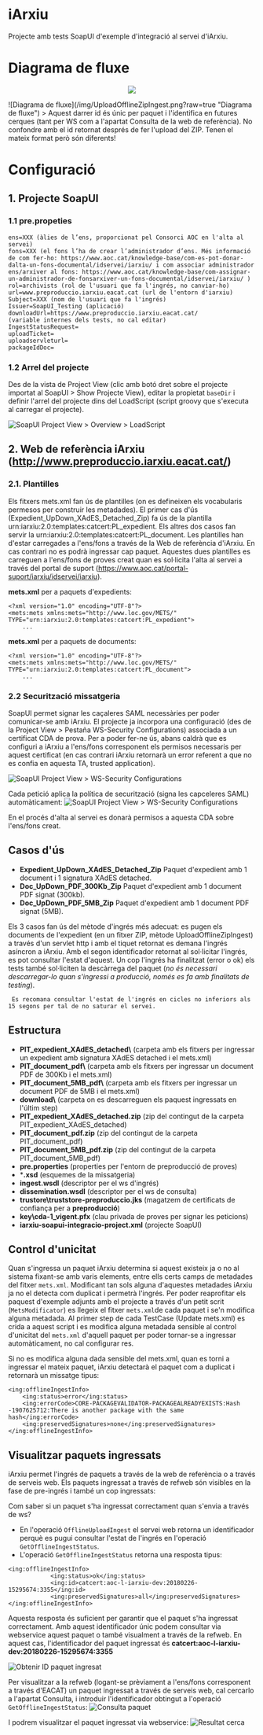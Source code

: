 # iArxiu
Projecte amb tests SoapUI d'exemple d'integració al servei d'iArxiu.

# Diagrama de fluxe
<p align="center">
<img align="center" src="/img/UploadOfflineZipIngest.png" />
</p>
![Diagrama de fluxe](/img/UploadOfflineZipIngest.png?raw=true "Diagrama de fluxe")
> Aquest darrer id és únic per paquet i l'identifica en futures cerques (tant per WS com a l'apartat Consulta de la web de referència). No confondre amb el id retornat després de fer l'upload del ZIP. Tenen el mateix format però són diferents!

# Configuració

## 1. Projecte SoapUI
### 1.1 **pre.propeties**

```
ens=XXX (àlies de l’ens, proporcionat pel Consorci AOC en l'alta al servei)
fons=XXX (el fons l’ha de crear l’administrador d’ens. Més informació de com fer-ho: https://www.aoc.cat/knowledge-base/com-es-pot-donar-dalta-un-fons-documental/idservei/iarxiu/ i com associar administrador ens/arxiver al fons: https://www.aoc.cat/knowledge-base/com-assignar-un-administrador-de-fonsarxiver-un-fons-documental/idservei/iarxiu/ )
rol=archivists (rol de l'usuari que fa l'ingrés, no canviar-ho)
url=www.preproduccio.iarxiu.eacat.cat (url de l'entorn d'iarxiu)
Subject=XXX (nom de l'usuari que fa l'ingrés)
Issuer=SoapUI_Testing (aplicació)
downloadUrl=https://www.preproduccio.iarxiu.eacat.cat/
(variable internes dels tests, no cal editar)
IngestStatusRequest= 
uploadTicket=
uploadservleturl=
packageIdDoc=
```

### 1.2 Arrel del projecte
Des de la vista de Project View (clic amb botó dret sobre el projecte importat al SoapUI > Show Projecte View), editar la propietat ```baseDir``` i definir l'arrel del projecte dins del LoadScript (script groovy que s'executa al carregar el projecte).

![SoapUI Project View > Overview > LoadScript](/img/loadscript.PNG?raw=true "SoapUI Project View > Overview > LoadScript")

## 2. Web de referència iArxiu (http://www.preproduccio.iarxiu.eacat.cat/)
### 2.1. Plantilles
Els fitxers mets.xml fan ús de plantilles (on es defineixen els vocabularis permesos per construir les metadades). El primer cas d'ús (Expedient_UpDown_XAdES_Detached_Zip) fa ús de la plantilla urn:iarxiu:2.0:templates:catcert:PL_expedient. Els altres dos casos fan servir la urn:iarxiu:2.0:templates:catcert:PL_document.
Les plantilles han d'estar carregades a l'ens/fons a través de la Web de referència d'iArxiu. En cas contrari no es podrà ingressar cap paquet.
Aquestes dues plantilles es carreguen a l'ens/fons de proves creat quan es sol·licita l'alta al servei a través del portal de suport (https://www.aoc.cat/portal-suport/iarxiu/idservei/iarxiu).

**mets.xml** per a paquets d'expedients:
```
<?xml version="1.0" encoding="UTF-8"?>
<mets:mets xmlns:mets="http://www.loc.gov/METS/" TYPE="urn:iarxiu:2.0:templates:catcert:PL_expedient">
	...
```
**mets.xml** per a paquets de documents:
```
<?xml version="1.0" encoding="UTF-8"?>
<mets:mets xmlns:mets="http://www.loc.gov/METS/" TYPE="urn:iarxiu:2.0:templates:catcert:PL_document">
	...
```

### 2.2 Securització missatgeria
SoapUI permet signar les caçaleres SAML necessàries per poder comunicar-se amb iArxiu. El projecte ja incorpora una configuració (des de la Project View > Pestaña WS-Security Configurations) associada a un certificat CDA de prova.
Per a poder fer-ne ús, abans caldrà que es configuri a iArxiu a l'ens/fons corresponent els permisos necessaris per aquest certificat (en cas contrari iArxiu retornarà un error referent a que no es confia en aquesta TA, trusted application). 

![SoapUI Project View > WS-Security Configurations](/img/ws-security.PNG?raw=true "SoapUI Project View > WS-Security Configurations")

Cada petició aplica la política de securització (signa les capceleres SAML) automàticament:
![SoapUI Project View > WS-Security Configurations](/img/ws-security_request.PNG?raw=true "SoapUI Project View > WS-Security Configurations")

En el procés d'alta al servei es donarà permisos a aquesta CDA sobre l'ens/fons creat.

## Casos d'ús
* **Expedient_UpDown_XAdES_Detached_Zip**
Paquet d'expedient amb 1 document i 1 signatura XAdES detached.
* **Doc_UpDown_PDF_300Kb_Zip**
Paquet d'expedient amb 1 document PDF signat (300kb).
* **Doc_UpDown_PDF_5MB_Zip**
Paquet d'expedient amb 1 document PDF signat (5MB).

Els 3 casos fan ús del mètode d'ingrés més adecuat: es pugen els documents de l'expedient (en un fitxer ZIP, mètode UploadOfflineZipIngest) a través d'un servlet http i amb el tiquet retornat es demana l'ingrés asíncron a iArxiu. Amb el segon identificador retornat al sol·licitar l'ingrés, es pot consultar l'estat d'aquest.
Un cop l'ingrés ha finalitzat (error o ok) els tests també sol·liciten la descàrrega del paquet (_no és necessari descarregar-lo quan s'ingressi a producció, només es fa amb finalitats de testing_).

``` Es recomana consultar l'estat de l'ingrés en cicles no inferiors als 15 segons per tal de no saturar el servei.```

## Estructura
* **PIT_expedient_XAdES_detached\\** (carpeta amb els fitxers per ingressar un expedient amb signatura XAdES detached i el mets.xml)
* **PIT_document_pdf\\** (carpeta amb els fitxers per ingressar un document PDF de 300Kb i el mets.xml)
* **PIT_document_5MB_pdf\\** (carpeta amb els fitxers per ingressar un document PDF de 5MB i el mets.xml)
* **download\\** (carpeta on es descarreguen els paquest ingressats en l'últim step)
* **PIT_expedient_XAdES_detached.zip** (zip del contingut de la carpeta PIT_expedient_XAdES_detached)
* **PIT_document_pdf.zip** (zip del contingut de la carpeta PIT_document_pdf)
* **PIT_document_5MB_pdf.zip** (zip del contingut de la carpeta PIT_document_5MB_pdf)
* **pre.properties** (properties per l'entorn de preproducció de proves)
* ***.xsd** (esquemes de la missatgeria)
* **ingest.wsdl** (descriptor per el ws d'ingrés)
* **dissemination.wsdl** (descriptor per el ws de consulta)
* **trustore\truststore-preproduccio.jks** (magatzem de certificats de confiança per a **preproducció**)
* **key\cda-1_vigent.pfx** (clau privada de proves per signar les peticions)
* **iarxiu-soapui-integracio-project.xml** (projecte SoapUI)

## Control d'unicitat
Quan s'ingressa un paquet iArxiu determina si aquest existeix ja o no al sistema fixant-se amb varis elements, entre ells certs camps de metadades del fitxer ```mets.xml```.
Modificant tan sols alguna d'aquestes metadades iArxiu ja no el detecta com duplicat i permetrà l'ingrés. Per poder reaprofitar els paquest d'exemple adjunts amb el projecte a través d'un petit scrit (```MetsModificator```) es llegeix el fitxer ```mets.xml```de cada paquet i se'n modifica alguna metadada.
Al primer step de cada TestCase (Update mets.xml) es crida a aquest script i es modifica alguna metadada sensible al control d'unicitat del ```mets.xml``` d'aquell paquet per poder tornar-se a ingressar automàticament, no cal configurar res.

Si no es modifica alguna dada sensible del mets.xml, quan es torni a ingressar el mateix paquet, iArxiu detectarà el paquet com a duplicat i retornarà un missatge tipus:
```
<ing:offlineIngestInfo>
    <ing:status>error</ing:status>
    <ing:errorCode>CORE-PACKAGEVALIDATOR-PACKAGEALREADYEXISTS:Hash -1907625712:There is another package with the same hash</ing:errorCode>
    <ing:preservedSignatures>none</ing:preservedSignatures>
</ing:offlineIngestInfo>
```

## Visualitzar paquets ingressats
iArxiu permet l'ingrés de paquets a través de la web de referència o a través de serveis web. Els paquets ingressat a través de refweb són visibles en la fase de pre-ingrés i també un cop ingressats:

Com saber si un paquet s'ha ingressat correctament quan s'envia a través de ws?
- En l'operació ```OfflineUploadIngest``` el servei web retorna un identificador perquè es pugui consultar l'estat de l'ingrés en l'operació ```GetOfflineIngestStatus```.
- L'operació ```GetOfflineIngestStatus``` retorna una resposta tipus:
```
<ing:offlineIngestInfo>
            <ing:status>ok</ing:status>
            <ing:id>catcert:aoc-l-iarxiu-dev:20180226-15295674:3355</ing:id>
            <ing:preservedSignatures>all</ing:preservedSignatures>
</ing:offlineIngestInfo>
```
Aquesta resposta és suficient per garantir que el paquet s'ha ingressat correctament. Amb aquest identificador únic podem consultar via webservice aquest paquet o també visualment a través de la refweb.
En aquest cas, l'identificador del paquet ingressat és **catcert:aoc-l-iarxiu-dev:20180226-15295674:3355**

![Obtenir ID paquet ingresat](/img/obtenir_id_paquet.PNG?raw=true "Obtenir ID paquet ingresat")

Per visualitzar a la refweb (logant-se prèviament a l'ens/fons corresponent a través d'EACAT) un paquet ingressat a través de serveis web, cal cercarlo a l'apartat Consulta, i introduir l'identificador obtingut a l'operació ```GetOfflineIngestStatus```:
![Consulta paquet](/img/consulta_paquet.PNG?raw=true "Consulta paquet")

I podrem visualitzar el  paquet ingressat via webservice:
![Resultat cerca](/img/resultat_cerca.PNG?raw=true "Resultat cerca")